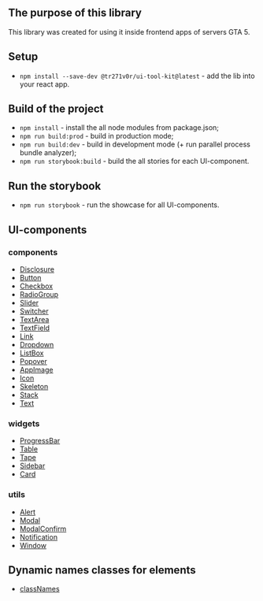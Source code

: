 ## The purpose of this library

This library was created for using it inside frontend apps of servers GTA 5.

## Setup

- `npm install --save-dev @tr271v0r/ui-tool-kit@latest` - add the lib into your react app.

## Build of the project

- `npm install` - install the all node modules from package.json;
- `npm run build:prod` - build in production mode;
- `npm run build:dev` - build in development mode (+ run parallel process bundle analyzer);
- `npm run storybook:build` - build the all stories for each UI-component.

## Run the storybook

- `npm run storybook` - run the showcase for all UI-components.

## UI-components

### components

- [Disclosure](/docs/ui-components/controls/Disclosure.md)
- [Button](/docs/ui-components/controls/Button.md)
- [Checkbox](/docs/ui-components/controls/Checkbox.md)
- [RadioGroup](/docs/ui-components/controls/RadioGroup.md)
- [Slider](/docs/ui-components/controls/Slider.md)
- [Switcher](/docs/ui-components/controls/Switcher.md)
- [TextArea](/docs/ui-components/controls/TextArea.md)
- [TextField](/docs/ui-components/controls/TextField.md)
- [Link](/docs/ui-components/controls/Link.md)
- [Dropdown](/docs/ui-components/controls/Dropdown.md)
- [ListBox](/docs/ui-components/controls/ListBox.md)
- [Popover](/docs/ui-components/controls/Popover.md)
- [AppImage](/docs/ui-components/shared/AppImage.md)
- [Icon](/docs/ui-components/shared/Icon.md)
- [Skeleton](/docs/ui-components/shared/Skeleton.md)
- [Stack](/docs/ui-components/shared/Stack.md)
- [Text](/docs/ui-components/shared/Text.md)

### widgets

- [ProgressBar](/docs/ui-components/widgets/ProgressBar.md)
- [Table](/docs/ui-components/widgets/Table.md)
- [Tape](/docs/ui-components/widgets/Tape.md)
- [Sidebar](/docs/ui-components/widgets/Sidebar.md)
- [Card](/docs/ui-components/widgets/Card.md)

### utils

- [Alert](/docs/ui-components/utils/Alert.md)
- [Modal](/docs/ui-components/utils/Modal.md)
- [ModalConfirm](/docs/ui-components/utils/ModalConfirm.md)
- [Notification](/docs/ui-components/utils/Notification.md)
- [Window](/docs/ui-components/utils/Window.md)

## Dynamic names classes for elements

- [classNames](/docs/libs/classNames.md)

